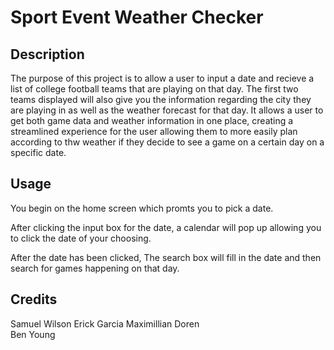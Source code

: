 # Sport Event Weather Checker

## Description
The purpose of this project is to allow a user to input a date and recieve a list of college football teams that are playing on that day. The first two teams displayed will also give you the information regarding the city they are playing in
as well as the weather forecast for that day. It allows a user to get both game data and weather information in one place, creating a streamlined experience for the user allowing them to more easily plan according to thw weather if they decide
to see a game on a certain day on a specific date.

## Usage

You begin on the home screen which promts you to pick a date. 

After clicking the input box for the date, a calendar will pop up allowing you to click the date of your choosing.

After the date has been clicked, The search box will fill in the date and then search for games happening on that day. 

## Credits
Samuel Wilson
Erick Garcia
Maximillian Doren  
Ben Young

